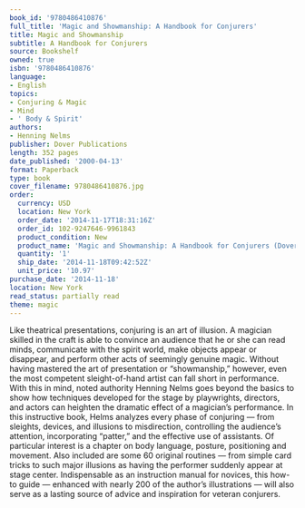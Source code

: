 ```yaml
---
book_id: '9780486410876'
full_title: 'Magic and Showmanship: A Handbook for Conjurers'
title: Magic and Showmanship
subtitle: A Handbook for Conjurers
source: Bookshelf
owned: true
isbn: '9780486410876'
language:
- English
topics:
- Conjuring & Magic
- Mind
- ' Body & Spirit'
authors:
- Henning Nelms
publisher: Dover Publications
length: 352 pages
date_published: '2000-04-13'
format: Paperback
type: book
cover_filename: 9780486410876.jpg
order:
  currency: USD
  location: New York
  order_date: '2014-11-17T18:31:16Z'
  order_id: 102-9247646-9961843
  product_condition: New
  product_name: 'Magic and Showmanship: A Handbook for Conjurers (Dover Magic Books)'
  quantity: '1'
  ship_date: '2014-11-18T09:42:52Z'
  unit_price: '10.97'
purchase_date: '2014-11-18'
location: New York
read_status: partially read
theme: magic
---
```

Like theatrical presentations, conjuring is an art of illusion. A magician skilled in the craft is able to convince an audience that he or she can read minds, communicate with the spirit world, make objects appear or disappear, and perform other acts of seemingly genuine magic. Without having mastered the art of presentation or “showmanship,” however, even the most competent sleight-of-hand artist can fall short in performance. With this in mind, noted authority Henning Nelms goes beyond the basics to show how techniques developed for the stage by playwrights, directors, and actors can heighten the dramatic effect of a magician’s performance.
In this instructive book, Helms analyzes every phase of conjuring — from sleights, devices, and illusions to misdirection, controlling the audience’s attention, incorporating “patter,” and the effective use of assistants. Of particular interest is a chapter on body language, posture, positioning and movement. Also included are some 60 original routines — from simple card tricks to such major illusions as having the performer suddenly appear at stage center.
Indispensable as an instruction manual for novices, this how-to guide — enhanced with nearly 200 of the author’s illustrations — will also serve as a lasting source of advice and inspiration for veteran conjurers.
